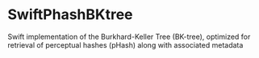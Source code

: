 # SwiftPhashBKtree
Swift implementation of the Burkhard-Keller Tree (BK-tree), optimized for retrieval of perceptual hashes (pHash) along with associated metadata
